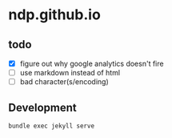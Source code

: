 ndp.github.io
=============
## todo

  - [x] figure out why google analytics doesn't fire
  - [ ] use markdown instead of html
  - [ ] bad character(s/encoding)

## Development

`bundle exec jekyll serve`
